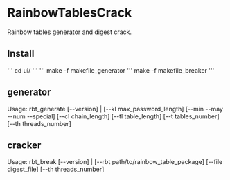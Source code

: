 RainbowTablesCrack
==================

Rainbow tables generator and digest crack.



Install
-------

'''
cd ui/
'''
'''
make -f makefile_generator
'''
make -f makefile_breaker
'''


generator
---------

Usage: rbt_generate [--version] |
                    [--kl max_password_length]
                    [--min --may --num --special]
                    [--cl chain_length]
                    [--tl table_length]
                    [--t tables_number]
                    [--th threads_number]


cracker
-------

Usage: rbt_break [--version] |
                 [--rbt path/to/rainbow_table_package]
                 [--file digest_file]
                 [--th threads_number]

